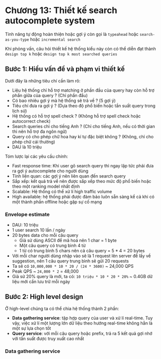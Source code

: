 # Chương 13: Thiết kế search autocomplete system

Tính năng tự động hoàn thiện hoặc gợi ý còn gọi là `typeahead` hoặc `search-as-you-type` hoặc `incremental search`

Khi phỏng vấn, câu hỏi thiết kế hệ thống kiểu này còn có thể diễn đạt thành `design top k` hoặc `design top k most searched queries`

## Bước 1: Hiểu vấn đề và phạm vi thiết kế

Dưới đây là những tiêu chí cần làm rõ:

- Liệu hệ thống chỉ hỗ trợ matching ở phần đầu của query hay còn hỗ trợ phần giữa của query ? (Chỉ phần đầu)
- Có bao nhiêu gợi ý mà hệ thống sẽ trả về ? (5 gợi ý)
- Tiêu chí đưa ra gợi ý ? (Dựa theo độ phổ biến hoặc tần suất query trong lịch sử)
- Hệ thống có hỗ trợ spell check ? (Không hỗ trợ spell check hoặc autocorrect check)
- Search queries chỉ cho tiếng Anh ? (Chỉ cho tiếng Anh, nếu có thời gian thì nên hỗ trợ đa ngôn ngữ)
- Query có cho phép chữ hoa hay kí tự đặc biệt không ? (Không, chỉ cho phép chữ cái thường)
- DAU là 10 triệu

Tóm lược lại các yêu cầu chính:

- Fast response time: Khi user gõ search query thì ngay lập tức phải đưa ra gợi ý autocomplete cho người dùng
- Tính liên quan: các gợi ý nên liên quan đến search query
- Sắp xếp: kết quả trả về nên được sắp xếp theo mức độ phổ biến hoặc theo một ranking model nhất định
- Scalable: Hệ thống có thể xử lí high traffic volume
- High available: hệ thống phải được đảm bảo luôn sẵn sàng kể cả khi có một thành phần offline hoặc gặp sự cố mạng

### Envelope estimate

- DAU: 10 triệu
- 1 user search 10 lần / ngày
- 20 bytes data cho mỗi câu query
  - Giả sử dùng ASCII để mã hoá nên 1 char = 1 byte
  - Một câu query có trung bình 4 từ
  - 1 từ có trung bình 5 chars nên cả câu query = 5 * 4 = 20 bytes
- Với mỗi char người dùng nhập vào sẽ là 1 request lên server để lấy về suggestion, nên 1 câu query trung bình sẽ gửi 20 requests
- Ta sẽ có `10,000,000 * 10 * 20 / (24 * 3600)` ~ 24,000 QPS
- Peak QPS ~ `24,000 * 2` = 48,000
- Giả sử 20% query là mới, ta có: `10 triệu * 10 * 20 * 20%` ~ 0.4GB dữ liệu mới cần lưu trữ mỗi ngày

## Bước 2: High level design

Ở high-level chúng ta có thể chia hệ thống thành 2 phần:

- **Data gathering service**: tập hợp query của user và xử lí real-time. Tuy vậy, việc xử lí một lượng lớn dữ liệu theo hướng real-time không hẳn là một sự lựa chọn tốt
- **Query service**: với mỗi câu query hoặc prefix, trả ra 5 kết quả gợi nhớ với tần suất được truy xuất cao nhất

### Data gathering service

